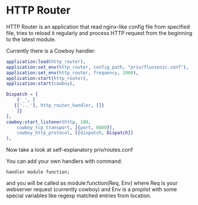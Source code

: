 HTTP Router
===========


HTTP Router is an application that read nginx-like config file from specified file, tries to reload it regularly
and process HTTP request from the beginning to the latest module.

Currently there is a Cowboy handler:


```erlang
application:load(http_router),
application:set_env(http_router, config_path, "priv/flussonic.conf"),
application:set_env(http_router, frequency, 1000),
application:start(http_router),
application:start(cowboy),

Dispatch = [
	{'_', [
   {['...'], http_router_handler, []}
	]}
],
cowboy:start_listener(http, 100,
	cowboy_tcp_transport, [{port, 8080}],
	cowboy_http_protocol, [{dispatch, Dispatch}]
),

```

Now take a look at self-explanatory priv/routes.conf


You can add your own handlers with command:

```
handler module function;
```

and you will be called as  module:function(Req, Env) where Req is your webserver request (currently cowboy) and
Env is a proplist with some special variables like regexp matched entries from location.
